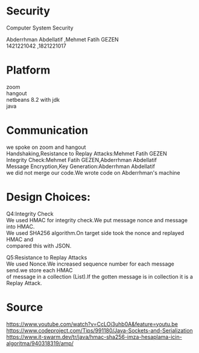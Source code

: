 # Security
Computer System Security

Abderrhman Abdellatif ,Mehmet Fatih GEZEN<br />
1421221042 ,1821221017 

# Platform 
 zoom<br />
 hangout<br />
 netbeans 8.2 with jdk<br />
 java<br />

# Communication
we spoke on zoom and hangout <br />
Handshaking,Resistance to Replay Attacks:Mehmet Fatih GEZEN<br />
Integrity Check:Mehmet Fatih GEZEN,Abderrhman Abdellatif<br />
Message Encryption,Key Generation:Abderrhman Abdellatif<br />
we did not  merge our code.We wrote code on Abderrhman's machine<br />

# Design Choices:
Q4:Integrity Check<br />
We used HMAC for integrity check.We put message nonce and message into HMAC.<br />
We used SHA256 algorithm.On target side took the nonce and replayed HMAC and<br />
compared this with JSON.<br />

Q5:Resistance to Replay Attacks<br />
We used Nonce.We increased sequence number for each message send.we store each HMAC<br />
of message  in  a collection (List).If the gotten message is in collection it is a Replay Attack.<br />

# Source
https://www.youtube.com/watch?v=CcLOj3uhb0A&feature=youtu.be<br />
https://www.codeproject.com/Tips/991180/Java-Sockets-and-Serialization<br />
https://www.it-swarm.dev/tr/java/hmac-sha256-imza-hesaplama-icin-algoritma/940318319/amp/<br />
